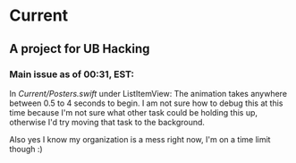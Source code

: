 # Current
## A project for UB Hacking 

### Main issue as of 00:31, EST:
In *Current/Posters.swift* under ListItemView:
The animation takes anywhere between 0.5 to 4 seconds to begin. I am not sure how to debug this at this time because I'm not sure what other task could be holding this up, otherwise I'd try moving that task to the background.

Also yes I know my organization is a mess right now, I'm on a time limit though :)